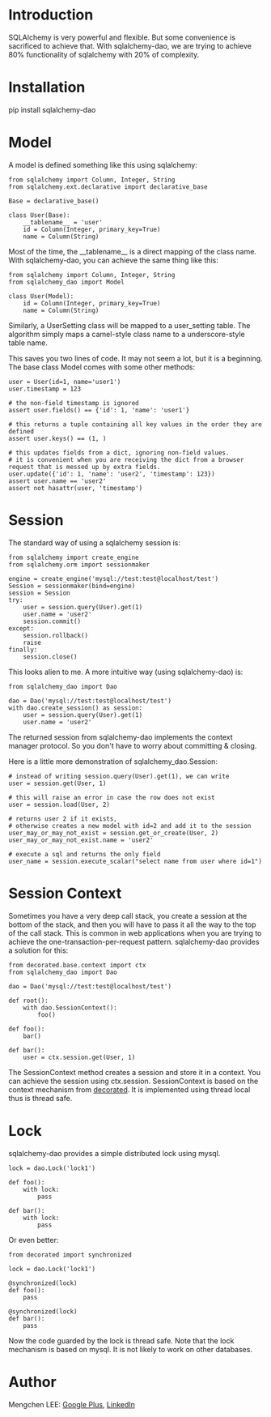 Introduction
============

SQLAlchemy is very powerful and flexible.
But some convenience is sacrificed to achieve that.
With sqlalchemy-dao, we are trying to achieve 80% functionality of sqlalchemy with 20% of complexity.

Installation
============

pip install sqlalchemy-dao

Model
=====

A model is defined something like this using sqlalchemy:

	from sqlalchemy import Column, Integer, String
	from sqlalchemy.ext.declarative import declarative_base
	
	Base = declarative_base()
	
	class User(Base):
		__tablename__ = 'user'
		id = Column(Integer, primary_key=True)
		name = Column(String)
		
Most of the time, the \_\_tablename\_\_ is a direct mapping of the class name.
With sqlalchemy-dao, you can achieve the same thing like this:

	from sqlalchemy import Column, Integer, String
	from sqlalchemy_dao import Model
	
	class User(Model):
		id = Column(Integer, primary_key=True)
		name = Column(String)
		
Similarly, a UserSetting class will be mapped to a user_setting table.
The algorithm simply maps a camel-style class name to a underscore-style table name.

This saves you two lines of code. It may not seem a lot, but it is a beginning.
The base class Model comes with some other methods:

	user = User(id=1, name='user1')
	user.timestamp = 123
	
	# the non-field timestamp is ignored
	assert user.fields() == {'id': 1, 'name': 'user1'}
	
	# this returns a tuple containing all key values in the order they are defined
	assert user.keys() == (1, )
	
	# this updates fields from a dict, ignoring non-field values.
	# it is convenient when you are receiving the dict from a browser request that is messed up by extra fields.
	user.update({'id': 1, 'name': 'user2', 'timestamp': 123})
	assert user.name == 'user2'
	assert not hasattr(user, 'timestamp')

Session
=======

The standard way of using a sqlalchemy session is:

	from sqlalchemy import create_engine
	from sqlalchemy.orm import sessionmaker
	
	engine = create_engine('mysql://test:test@localhost/test')
	Session = sessionmaker(bind=engine)
	session = Session
	try:
		user = session.query(User).get(1)
		user.name = 'user2'
		session.commit()
	except:
		session.rollback()
		raise
	finally:
		session.close()
	
This looks alien to me. A more intuitive way (using sqlalchemy-dao) is:

	from sqlalchemy_dao import Dao
	
	dao = Dao('mysql://test:test@localhost/test')
	with dao.create_session() as session:
		user = session.query(User).get(1)
		user.name = 'user2'
	
The returned session from sqlalchemy-dao implements the context manager protocol.
So you don't have to worry about committing & closing.

Here is a little more demonstration of sqlalchemy_dao.Session:

	# instead of writing session.query(User).get(1), we can write
	user = session.get(User, 1)
	
	# this will raise an error in case the row does not exist
	user = session.load(User, 2)
	
	# returns user 2 if it exists,
	# otherwise creates a new model with id=2 and add it to the session
	user_may_or_may_not_exist = session.get_or_create(User, 2)
	user_may_or_may_not_exist.name = 'user2'
	
	# execute a sql and returns the only field
	user_name = session.execute_scalar("select name from user where id=1")

Session Context
===============

Sometimes you have a very deep call stack, you create a session at the bottom of the stack,
and then you will have to pass it all the way to the top of the call stack.
This is common in web applications when you are trying to achieve the one-transaction-per-request pattern.
sqlalchemy-dao provides a solution for this:

	from decorated.base.context import ctx
	from sqlalchemy_dao import Dao
	
	dao = Dao('mysql://test:test@localhost/test')
	
	def root():
		with dao.SessionContext():
			foo()
		
	def foo():
		bar()
		
	def bar():
		user = ctx.session.get(User, 1)
		
The SessionContext method creates a session and store it in a context.
You can achieve the session using ctx.session.
SessionContext is based on the context mechanism from <a href="https://www.github.com/CooledCoffee/decorated/" target="_blank">decorated</a>.
It is implemented using thread local thus is thread safe.

Lock
====

sqlalchemy-dao provides a simple distributed lock using mysql.

	lock = dao.Lock('lock1')
	
	def foo():
		with lock:
			pass
			
	def bar():
		with lock:
			pass
			
Or even better:

	from decorated import synchronized
	
	lock = dao.Lock('lock1')
	
	@synchronized(lock)
	def foo():
		pass
		
	@synchronized(lock)
	def bar():
		pass
		
Now the code guarded by the lock is thread safe. Note that the lock mechanism is based on mysql.
It is not likely to work on other databases.

Author
======

Mengchen LEE: <a href="https://plus.google.com/117704742936410336204" target="_blank">Google Plus</a>, <a href="https://cn.linkedin.com/pub/mengchen-lee/30/8/23a" target="_blank">LinkedIn</a>
